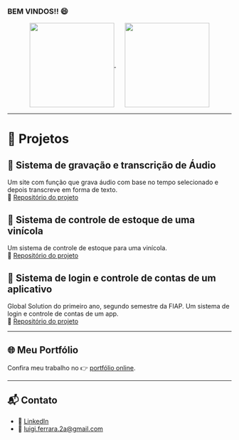 ### BEM VINDOS!! 😄

<div align="center">
  <a href="https://github.com/anuraghazra/github-readme-stats" style="margin-right: 20px;">
    <img height="190" align="center" src="https://github-readme-stats.vercel.app/api?username=luigiferrarasinno&show_icons=true&theme=radical&rank_icon=github" />
  </a>
  <a href="https://github.com/anuraghazra/convoychat">
    <img height="190" align="center" src="https://github-readme-stats.vercel.app/api/top-langs?username=luigiferrarasinno&layout=compact&langs_count=8&card_width=320&show_icons=true&theme=radical" />
  </a>
</div>

---

<h1>🚀 Projetos</h1>

<h2>💯 Sistema de gravação e transcrição de Áudio</h2>
<p>
  Um site com função que grava áudio com base no tempo selecionado e depois transcreve em forma de texto.
  <br/>
  🔗 <a href="https://github.com/luigiferrarasinno/transcri-o-de-audio-" target="_blank">Repositório do projeto</a>
</p>

<h2>🍷 Sistema de controle de estoque de uma vinícola</h2>
<p>
  Um sistema de controle de estoque para uma vinícola.
  <br/>
  🔗 <a href="https://github.com/luigiferrarasinno/cp1_segundo.semestre.py" target="_blank">Repositório do projeto</a>
</p>

<h2>📱 Sistema de login e controle de contas de um aplicativo</h2>
<p>
  Global Solution do primeiro ano, segundo semestre da FIAP. Um sistema de login e controle de contas de um app.
  <br/>
  🔗 <a href="https://github.com/luigiferrarasinno/gs-py" target="_blank">Repositório do projeto</a>
</p>

---

<h2>🌐 Meu Portfólio</h2>
<p>
  Confira meu trabalho no 👉 
  <a href="https://sinno-tech-resume-hub.vercel.app/" target="_blank" rel="noopener noreferrer">portfólio online</a>.
</p>

---

<h2>📬 Contato</h2>
<ul>
  <li>🔗 <a href="https://www.linkedin.com/in/luigi-ferrara-052899269/" target="_blank">LinkedIn</a></li>
  <li>📧 <a href="mailto:luigi.ferrara.2a@gmail.com">luigi.ferrara.2a@gmail.com</a></li>
</ul>

